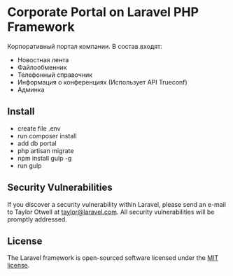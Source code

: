# Corporate Portal on Laravel PHP Framework


Корпоративный портал компании. 
В состав входят:
- Новостная лента
- Файлообменник
- Телефонный справочник
- Информация о конференциях (Использует API Trueconf)
- Админка

## Install

- create file .env
- run composer install
- add db portal
- php artisan migrate
- npm install gulp -g
- run gulp


## Security Vulnerabilities

If you discover a security vulnerability within Laravel, please send an e-mail to Taylor Otwell at taylor@laravel.com. All security vulnerabilities will be promptly addressed.

## License

The Laravel framework is open-sourced software licensed under the [MIT license](http://opensource.org/licenses/MIT).
